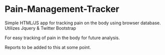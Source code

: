 # Pain-Management-Tracker
Simple HTML/JS app for tracking pain on the body using browser database. Utilizes Jquery &amp; Twitter Bootstrap

For easy tracking of pain in the body for future analysis.  

Reports to be added to this at some point.
